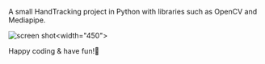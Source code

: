 A small HandTracking project in Python with libraries such as OpenCV and Mediapipe.

![screen shot](https://github.com/summeringrid/Small-Side-Project-5-HandTracking/blob/main/.idea/display.png)<width="450">

Happy coding & have fun!👾
